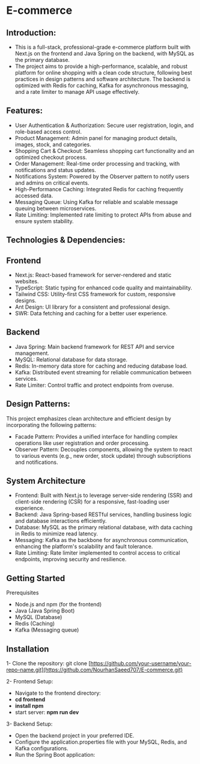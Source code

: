 # E-commerce 
## Introduction:
- This is a full-stack, professional-grade e-commerce platform built with Next.js on the frontend and Java Spring on the backend, with MySQL as the primary database.
-  The project aims to provide a high-performance, scalable, and robust platform for online shopping with a clean code structure, following best practices in design patterns and software architecture. The backend is optimized with Redis for caching, Kafka for asynchronous messaging, and a rate limiter to manage API usage effectively.

## Features: 
- User Authentication & Authorization: Secure user registration, login, and role-based access control.
- Product Management: Admin panel for managing product details, images, stock, and categories.
- Shopping Cart & Checkout: Seamless shopping cart functionality and an optimized checkout process.
- Order Management: Real-time order processing and tracking, with notifications and status updates.
- Notifications System: Powered by the Observer pattern to notify users and admins on critical events.
- High-Performance Caching: Integrated Redis for caching frequently accessed data.
- Messaging Queue: Using Kafka for reliable and scalable message queuing between microservices.
- Rate Limiting: Implemented rate limiting to protect APIs from abuse and ensure system stability.

## Technologies & Dependencies:
## Frontend
- Next.js: React-based framework for server-rendered and static websites.
- TypeScript: Static typing for enhanced code quality and maintainability.
- Tailwind CSS: Utility-first CSS framework for custom, responsive designs.
- Ant Design: UI library for a consistent and professional design.
- SWR: Data fetching and caching for a better user experience.

## Backend
- Java Spring: Main backend framework for REST API and service management.
- MySQL: Relational database for data storage.
- Redis: In-memory data store for caching and reducing database load.
- Kafka: Distributed event streaming for reliable communication between services.
- Rate Limiter: Control traffic and protect endpoints from overuse.

## Design Patterns:
This project emphasizes clean architecture and efficient design by incorporating the following patterns:

- Facade Pattern: Provides a unified interface for handling complex operations like user registration and order processing.
- Observer Pattern: Decouples components, allowing the system to react to various events (e.g., new order, stock update) through subscriptions and notifications.

## System Architecture
- Frontend: Built with Next.js to leverage server-side rendering (SSR) and client-side rendering (CSR) for a responsive, fast-loading user experience.
- Backend: Java Spring-based RESTful services, handling business logic and database interactions efficiently.
- Database: MySQL as the primary relational database, with data caching in Redis to minimize read latency.
- Messaging: Kafka as the backbone for asynchronous communication, enhancing the platform's scalability and fault tolerance.
- Rate Limiting: Rate limiter implemented to control access to critical endpoints, improving security and resilience.

## Getting Started
Prerequisites
- Node.js and npm (for the frontend)
- Java (Java Spring Boot)
- MySQL (Database)
- Redis (Caching)
- Kafka (Messaging queue)

## Installation
1- Clone the repository:
git clone [https://github.com/your-username/your-repo-name.git](https://github.com/NourhanSaeed707/E-commerce.git)

2- Frontend Setup:
- Navigate to the frontend directory: 
- **cd frontend**
- **install npm**
- start server: **npm run dev**
  
3- Backend Setup:
- Open the backend project in your preferred IDE.
- Configure the application.properties file with your MySQL, Redis, and Kafka configurations.
- Run the Spring Boot application:


